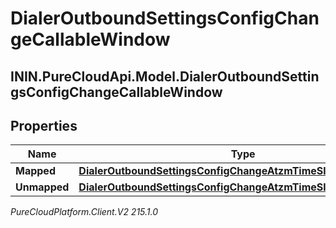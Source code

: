 # DialerOutboundSettingsConfigChangeCallableWindow

## ININ.PureCloudApi.Model.DialerOutboundSettingsConfigChangeCallableWindow

## Properties

|Name | Type | Description | Notes|
|------------ | ------------- | ------------- | -------------|
| **Mapped** | [**DialerOutboundSettingsConfigChangeAtzmTimeSlot**](DialerOutboundSettingsConfigChangeAtzmTimeSlot) |  | [optional] |
| **Unmapped** | [**DialerOutboundSettingsConfigChangeAtzmTimeSlotWithTimeZone**](DialerOutboundSettingsConfigChangeAtzmTimeSlotWithTimeZone) |  | [optional] |



_PureCloudPlatform.Client.V2 215.1.0_
